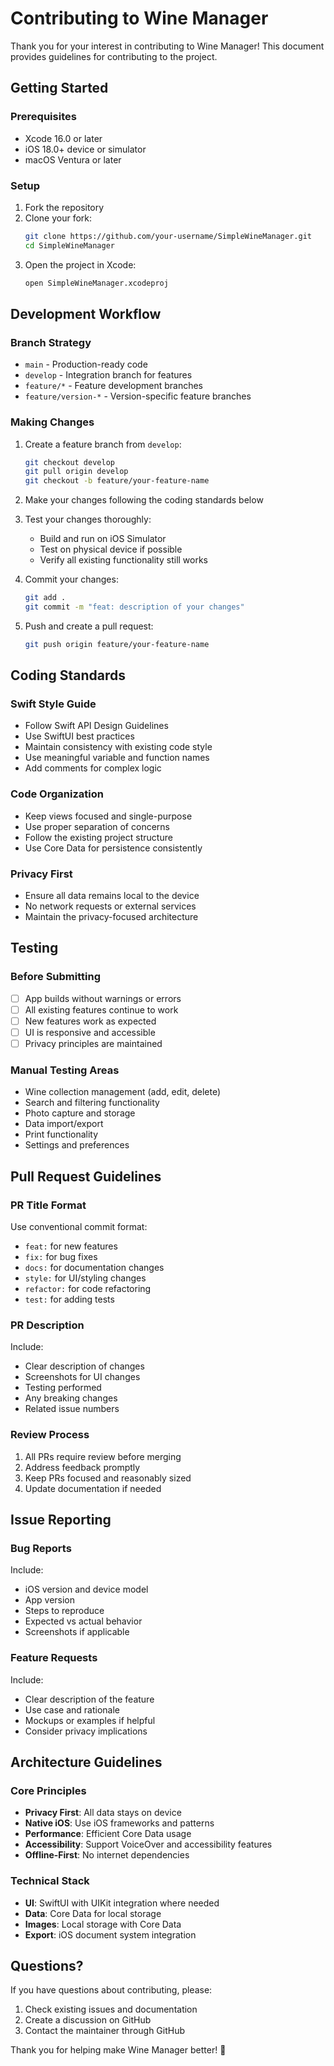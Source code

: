 # Contributing to Wine Manager

Thank you for your interest in contributing to Wine Manager! This document provides guidelines for contributing to the project.

## Getting Started

### Prerequisites
- Xcode 16.0 or later
- iOS 18.0+ device or simulator
- macOS Ventura or later

### Setup
1. Fork the repository
2. Clone your fork:
   ```bash
   git clone https://github.com/your-username/SimpleWineManager.git
   cd SimpleWineManager
   ```
3. Open the project in Xcode:
   ```bash
   open SimpleWineManager.xcodeproj
   ```

## Development Workflow

### Branch Strategy
- `main` - Production-ready code
- `develop` - Integration branch for features
- `feature/*` - Feature development branches
- `feature/version-*` - Version-specific feature branches

### Making Changes
1. Create a feature branch from `develop`:
   ```bash
   git checkout develop
   git pull origin develop
   git checkout -b feature/your-feature-name
   ```

2. Make your changes following the coding standards below

3. Test your changes thoroughly:
   - Build and run on iOS Simulator
   - Test on physical device if possible
   - Verify all existing functionality still works

4. Commit your changes:
   ```bash
   git add .
   git commit -m "feat: description of your changes"
   ```

5. Push and create a pull request:
   ```bash
   git push origin feature/your-feature-name
   ```

## Coding Standards

### Swift Style Guide
- Follow Swift API Design Guidelines
- Use SwiftUI best practices
- Maintain consistency with existing code style
- Use meaningful variable and function names
- Add comments for complex logic

### Code Organization
- Keep views focused and single-purpose
- Use proper separation of concerns
- Follow the existing project structure
- Use Core Data for persistence consistently

### Privacy First
- Ensure all data remains local to the device
- No network requests or external services
- Maintain the privacy-focused architecture

## Testing

### Before Submitting
- [ ] App builds without warnings or errors
- [ ] All existing features continue to work
- [ ] New features work as expected
- [ ] UI is responsive and accessible
- [ ] Privacy principles are maintained

### Manual Testing Areas
- Wine collection management (add, edit, delete)
- Search and filtering functionality
- Photo capture and storage
- Data import/export
- Print functionality
- Settings and preferences

## Pull Request Guidelines

### PR Title Format
Use conventional commit format:
- `feat:` for new features
- `fix:` for bug fixes
- `docs:` for documentation changes
- `style:` for UI/styling changes
- `refactor:` for code refactoring
- `test:` for adding tests

### PR Description
Include:
- Clear description of changes
- Screenshots for UI changes
- Testing performed
- Any breaking changes
- Related issue numbers

### Review Process
1. All PRs require review before merging
2. Address feedback promptly
3. Keep PRs focused and reasonably sized
4. Update documentation if needed

## Issue Reporting

### Bug Reports
Include:
- iOS version and device model
- App version
- Steps to reproduce
- Expected vs actual behavior
- Screenshots if applicable

### Feature Requests
Include:
- Clear description of the feature
- Use case and rationale
- Mockups or examples if helpful
- Consider privacy implications

## Architecture Guidelines

### Core Principles
- **Privacy First**: All data stays on device
- **Native iOS**: Use iOS frameworks and patterns
- **Performance**: Efficient Core Data usage
- **Accessibility**: Support VoiceOver and accessibility features
- **Offline-First**: No internet dependencies

### Technical Stack
- **UI**: SwiftUI with UIKit integration where needed
- **Data**: Core Data for local storage
- **Images**: Local storage with Core Data
- **Export**: iOS document system integration

## Questions?

If you have questions about contributing, please:
1. Check existing issues and documentation
2. Create a discussion on GitHub
3. Contact the maintainer through GitHub

Thank you for helping make Wine Manager better! 🍷
